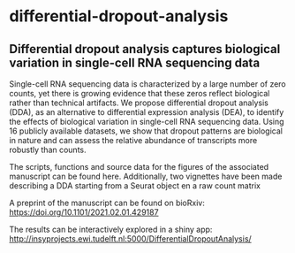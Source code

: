 # differential-dropout-analysis
## Differential dropout analysis captures biological variation in single-cell RNA sequencing data

Single-cell RNA sequencing data is characterized by a large number of zero counts, yet there is growing evidence that these zeros reflect biological rather than technical artifacts. We propose differential dropout analysis (DDA), as an alternative to differential expression analysis (DEA), to identify the effects of biological variation in single-cell RNA sequencing data. Using 16 publicly available datasets, we show that dropout patterns are biological in nature and can assess the relative abundance of transcripts more robustly than counts.

The scripts, functions and source data for the figures of the associated manuscript can be found here. Additionally, two vignettes have been made describing a DDA starting from a Seurat object en a raw count matrix

A preprint of the manuscript can be found on bioRxiv: https://doi.org/10.1101/2021.02.01.429187 


The results can be interactively explored in a shiny app: http://insyprojects.ewi.tudelft.nl:5000/DifferentialDropoutAnalysis/
